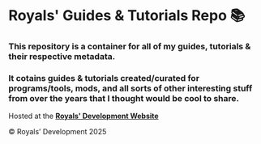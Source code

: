 # Royals' Guides & Tutorials Repo :books:

### This repository is a container for all of my guides, tutorials & their respective metadata.

### It cotains guides & tutorials created/curated  for programs/tools, mods, and all sorts of other interesting stuff from over the years that I thought would be cool to share. 

Hosted at the **[Royals' Development Website](https://frvrroyals.github.io/guides.html)**

© Royals’ Development 2025


